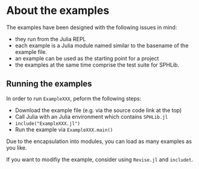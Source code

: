 About the examples
==================
The examples have been designed with the following issues in mind:
- they run from the Julia REPL
- each example is a Julia module named similar to the basename of the example file.
- an example can be used as the starting point for a project 
- the examples at the same time comprise the test suite for SPHLib.


## Running the examples
In order to run `ExampleXXX`, peform the following steps:

- Download the example file (e.g. via the source code link at the top)
- Call Julia with  an Julia environment which contains `SPHLib.jl`
- `include("ExampleXXX.jl")`
- Run the example via `ExampleXXX.main()`

Due to the encapsulation into modules, you can load as many examples as you like.

If you want to modifiy the example, consider using `Revise.jl` and `includet`. 

